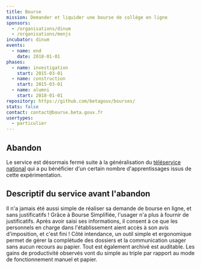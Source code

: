 ```yaml
---
title: Bourse
mission: Demander et liquider une bourse de collège en ligne
sponsors:
  - /organisations/dinum
  - /organisations/menjs
incubator: dinum
events:
  - name: end
    date: 2018-01-01
phases:
  - name: investigation
    start: 2015-03-01
  - name: construction
    start: 2015-03-01
  - name: alumni
    start: 2018-01-01
repository: https://github.com/betagouv/bourses/
stats: false
contact: contact@bourse.beta.gouv.fr
usertypes:
  - particulier
---
```

## Abandon

Le service est désormais fermé suite à la généralisation du [téléservice national](https://www.service-public.fr/particuliers/vosdroits/F984) qui a pu bénéficier d'un certain nombre d'apprentissages issus de cette expérimentation.

## Descriptif du service avant l'abandon

Il n'a jamais été aussi simple de réaliser sa demande de bourse en ligne, et sans justificatifs ! Grâce à Bourse Simplifiée, l'usager n'a plus à fournir de justificatifs. Après avoir saisi ses informations, il consent à ce que les personnels en charge dans l'établissement aient accès à son avis d'imposition, et c'est fini !
Côté intendance, un outil simple et ergonomique permet de gérer la complétude des dossiers et la communication usager sans aucun recours au papier. Tout est également archivé est auditable. Les gains de productivité observés vont du simple au triple par rapport au mode de fonctionnement manuel et papier.
